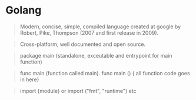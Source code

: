 # Golang

 > Modern, concise, simple, compiled language created at google by Robert, Pike, Thompson (2007 and first release in 2009).
 
 > Cross-platform, well documented and open source.
 
 > package main (standalone, exceutable and entrypoint for main function)
 
 > func main (function called main). func main () { all function code goes in here}
 
 > import {module} or import ("fmt", "runtime") etc
 
 
